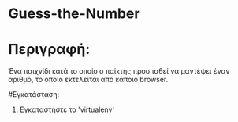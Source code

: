 # Guess-the-Number

# Περιγραφή:
Ένα παιχνίδι κατά το οποίο ο παίκτης προσπαθεί να μαντέψει έναν αριθμό, το οποίο εκτελείται από κάποιο browser.

#Εγκατάσταση:
1. Εγκαταστήστε το 'virtualenv'
